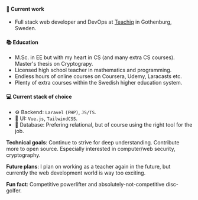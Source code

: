 #### 🎉 Current work

 * Full stack web developer and DevOps at <a target="_blank" href="https://teachiq.com">Teachiq</a> in Gothenburg, Sweden.

#### 📚 Education

 * M.Sc. in EE but with my heart in CS (and many extra CS courses). Master's thesis on Cryptograpy.
 * Licensed high school teacher in mathematics and programming. 
 * Endless hours of online courses on Coursera, Udemy, Laracasts etc.
 * Plenty of extra courses within the Swedish higher education system.

#### 💻 Current stack of choice
 * ⚙️ Backend: `Laravel` `(PHP)`, `JS/TS`.
 * 🎨 UI: `Vue.js`, `TailwindCSS`.
 * 💾 Database: Prefering relational, but of course using the right tool for the job.

**Technical goals**: Continue to strive for deep understanding. Contribute more to open source. Especially interested in computer/web security, cryptography.

**Future plans**: I plan on working as a teacher again in the future, but currently the web development world is way too exciting.

**Fun fact**: Competitive powerlifter and absolutely-not-competitive disc-golfer.

